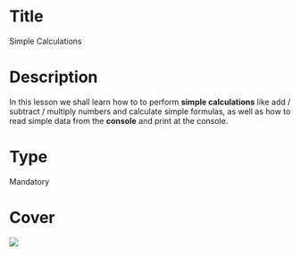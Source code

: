 # Title
Simple Calculations

# Description
In this lesson we shall learn how to to perform **simple calculations** like add / subtract / multiply numbers and calculate simple formulas, as well as how to read simple data from the **console** and print at the console.

# Type
Mandatory

# Cover
![](img/lesson-cover.png)
